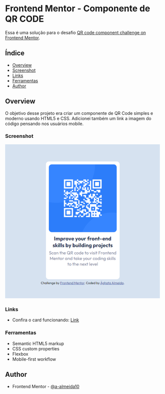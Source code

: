# Frontend Mentor - Componente de QR CODE

Essa é uma solução para o desafio [QR code component challenge on Frontend Mentor](https://www.frontendmentor.io/challenges/qr-code-component-iux_sIO_H).

## Índice

- [Overview](#overview)
- [Screenshot](#screenshot)
- [Links](#links)
- [Ferramentas](#ferramentas)
- [Author](#author)

## Overview

O objetivo desse projeto era criar um componente de QR Code simples e moderno usando HTML5 e CSS.
Adicionei também um link a imagem do código pensando nos usuários mobile.

### Screenshot

![](./images/screenshot.png)

### Links

- Confira o card funcionando: [Link](https://qr-code-card-five.vercel.app/)

### Ferramentas

- Semantic HTML5 markup
- CSS custom properties
- Flexbox
- Mobile-first workflow

## Author

- Frontend Mentor - [@a-almeida10](https://www.frontendmentor.io/profile/a-almeida10)
